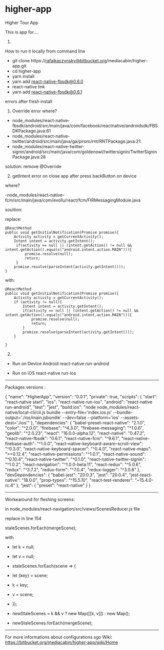 # higher-app
Higher Tour App

This is app for....

1.
How to run it locally from command line

- git clone https://rafalkaczynsky@bitbucket.org/mediacabin/higher-app.git
- cd higher-app
- yarn install
- yarn add react-native-fbsdk@0.6.0
- react-native link  
- yarn add react-native-fbsdk@0.6.1

errors after fresh install

1. Override error
where?

- node_modules/react-native-fbsdk/android/src/main/java/com/facebook/reactnative/androidsdk/FBSDKPackage.java:61  
- node_modules/react-native-twitter/android/src/main/java/ga/piroro/rnt/RNTPackage.java:21:
- node_modules/react-native-twitter-signin/android/src/main/java/com/goldenowl/twittersignin/TwitterSigninPackage.java:28

solution: 
remove @Override

2. getIntent error on close app after press backButton on device

where?

-node_modules/react-native-fcm/src/main/java/com/evollu/react/fcm/FIRMessagingModule.java

soultion:

replace:

    @ReactMethod
    public void getInitialNotification(Promise promise){
        Activity activity = getCurrentActivity();
        Intent intent = activity.getIntent();
         if(activity == null || (intent.getAction() != null && intent.getAction().equals("android.intent.action.MAIN"))){
             promise.resolve(null);
             return;
         }
        promise.resolve(parseIntent(activity.getIntent()));
    }
	
with:

    @ReactMethod
    public void getInitialNotification(Promise promise){
        Activity activity = getCurrentActivity();
        if (activity != null){
            Intent intent = activity.getIntent();
            if(activity == null || (intent.getAction() != null && intent.getAction().equals("android.intent.action.MAIN"))){
                promise.resolve(null);
                return;
            }
            promise.resolve(parseIntent(activity.getIntent()));
        }

    }

 
2.
- Run on Device Android
react-native run-android

- Run on iOS
react-native run-ios





-----------------------------------------------------

Packages versions : 

{
	"name": "HigherApp",
	"version": "0.0.1",
	"private": true,
	"scripts": {
		"start": "react-native start",
		"ios": "react-native run-ios",
		"android": "react-native run-android",
		"test": "jest",
		"build:ios": "node node_modules/react-native/local-cli/cli.js bundle --entry-file='index.ios.js' --bundle-output='./ios/main.jsbundle' --dev=false --platform='ios' --assets-dest='./ios'"
	},
	"dependencies": {
		"babel-preset-react-native": "2.1.0",
		"color": "^2.0.0",
		"firebase": "^4.3.0",
		"firebase-messaging": "^1.0.6",
		"geolib": "^2.0.23",
		"react": "16.0.0-alpha.12",
		"react-native": "0.47.2",
		"react-native-fbsdk": "0.6.1",
		"react-native-fcm": "^9.6.1",
		"react-native-firebase-auth": "^1.0.0",
		"react-native-keyboard-aware-scroll-view": "^0.3.0",
		"react-native-keyboard-spacer": "^0.4.0",
		"react-native-maps": ">=0.12.4",
		"react-native-permissions": "^1.0.1",
		"react-native-sound": "^0.10.4",
		"react-native-twitter": "^0.1.0",
		"react-native-twitter-signin": "^1.0.2",
		"react-navigation": "^1.0.0-beta.11",
		"react-redux": "^5.0.6",
		"redux": "^3.7.2",
		"redux-form": "^7.0.4",
		"redux-logger": "^3.0.6"
	},
	"devDependencies": {
		"babel-jest": "20.0.3",
		"jest": "20.0.4",
		"jest-react-native": "18.0.0",
		"prop-types": "^15.5.10",
		"react-test-renderer": "~15.4.0-rc.4"
	},
	"jest": {
		"preset": "react-native"
	}
}

	
	
------------------------------------
Workearound for fleshing screens: 

in node_modules/react-navigation/src/views/ScenesReducer.js file

replace  in line 154 

staleScenes.forEach(mergeScene);
 
with 

- let k = null;
- let v = null;
- staleScenes.forEach(scene => {
-  let {key} = scene;
-  k = key;
-  v = scene;
- });
 
- newStaleScenes = k && v ? new Map([[k, v]]) : new Map();  
- newStaleScenes.forEach(mergeScene);
   
------------------------------------


For more informations about configurations sgo Wiki: https://bitbucket.org/mediacabin/higher-app/wiki/Home


